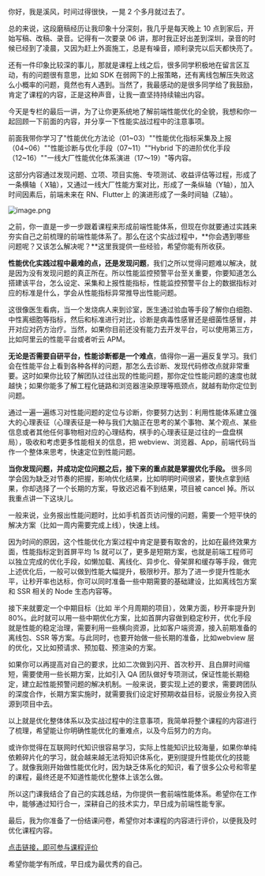 你好，我是溪风，时间过得很快，一晃 2 个多月就过去了。

总的来说，这段磨稿经历让我印象十分深刻，我几乎是每天晚上 10 点到家后，开始写稿、改稿、录音。记得有一次要录 06 讲，那时我正好出差到深圳，录音的时候已经到了凌晨，又因为赶上外面施工，总是有噪音，顺利录完以后天都快亮了。

还有一件印象比较深的事儿，那就是课程上线之后，很多同学积极地在留言区互动，有的问题很有意思，比如 SDK 在弱网下的上报策略，还有离线包解压失败这么小概率的问题，竟然也有人遇到。当然了，我最感动的是很多同学给了我鼓励，肯定了课程的内容，正是这种声音，让我一直坚持持续输出内容。

今天是专栏的最后一讲，为了让你更系统地了解前端性能优化的全貌，我想和你一起回顾一下前面的内容，并分享一下性能实战过程中的注意事项。

前面我带你学习了"性能优化方法论（01\~03）""性能优化指标采集及上报（04\~06）""性能诊断与优化手段（07\~11）""Hybrid 下的进阶优化手段（12\~16）""一线大厂性能优化体系演进（17～19）"等内容。

这部分内容通过发现问题、立项、项目实施、专项测试、收益评估等过程，形成了一条横轴（ X轴），又通过一线大厂性能方案对比，形成了一条纵轴（Y轴），加入时间因素后，前端未来在 RN、Flutter上 的演进形成了一条时间轴（Z轴）。

<Image alt="image.png" src="https://s0.lgstatic.com/i/image6/M00/3B/EE/Cgp9HWCHssKAdlx3AABDN8UOHr4585.png"/>

之前，你一直是一步一步跟着课程来形成前端性能体系，但现在你就要通过实践来夯实自己之前梳理的前端性能体系了。那么在这个实战过程中，\*\*你会遇到哪些问题呢？又该怎么解决呢？\*\*这里我提供一些经验，希望你能有所收获。

**性能优化实践过程中最难的点，还是发现问题**，我们之所以觉得问题难以解决，就是因为没有发现问题的真正所在。所以性能监控预警平台至关重要，你要知道怎么搭建该平台，怎么设定、采集和上报性能指标，性能监控预警平台上的数据指标对应的标准是什么，学会从性能指标异常推导出性能问题。

这很像医生看病，当一个发烧病人来到诊室，医生通过验血等手段了解你白细胞、中性离细胞等指标，然后和标准进行对比，诊断是病毒性感冒还是细菌性感冒，并开对应对药方治疗。当然，如果你目前还没有能力去开发平台，可以使用第三方，比如阿里云的性能平台或者听云 APM。

**无论是否需要自研平台，性能诊断都是一个难点**，值得你一遍一遍反复学习。我们会在性能平台上看到各种各样的问题，那怎么去诊断、发现代码修改点就非常重要。这时如果你比较了解团队过往出现的性能问题，那你定位性能问题的速度也就越快；如果你能多了解工程化链路和浏览器渲染原理等瓶颈点，就越有助你定位到问题。

通过一遍一遍练习对性能问题的定位与诊断，你要努力达到：利用性能体系建立强大的心理表征（心理表征是一种与我们大脑正在思考的某个事物、某个观点、某些信息或者其他任何事物相对应的心理结构，棋手的心理表征是过往的一盘盘棋局），吸收和考虑更多性能相关的信息，把 webview、浏览器、App，前端代码当作一个整体来思考，快速定位到性能问题。

**当你发现问题，并成功定位问题之后，接下来的重点就是掌握优化手段。** 很多同学会因为缺乏对节奏的把握，影响优化结果，比如明明时间很紧，要快点拿到结果，你却选择了一个长期的方案，导致迟迟看不到结果，项目被 cancel 掉。所以我重点讲一下这块儿。

一般来说，业务报出性能问题时，比如手机首页访问慢的问题，需要一个短平快的解决方案（比如一周内需要完成上线），快速上线。

因为时间的原因，这个性能优化方案过程中肯定是要有取舍的，比如在最终效果方面，性能指标定到首屏平均 1s 就可以了，更多是短期方案，也就是前端工程师可以独立完成的优化手段，如懒加载、离线化、异步化、骨架屏和缓存等手段，做完上述优化后，一般可以做到性能大幅提升，极限秒开。那为了进一步提升性能水平，让秒开率也达标，你可以同时准备一些中期需要的基础建设，比如离线包方案和 SSR 相关的 Node 生态内容等。

接下来就要定一个中期目标（比如 半个月周期的项目），效果方面，秒开率提升到 80%。此时就可以用一些中期优化方案，比如首屏内容做到稳定秒开，优化手段就是性能的稳定治理，需要利用一些横向资源，比如客户端资源，接入前期准备的离线包、SSR 等方案。与此同时，也要开始做一些长期的准备，比如webview 层的优化，又比如预请求、预加载、预渲染的方案。

如果你可以再提高对自己的要求，比如二次做到闪开、首次秒开、且白屏时间缩短，需要使用一些长期方案，比如引入 QA 团队做好专项测试，保证性能长期稳定，建立起性能预警问题的解决机制。一般来说，要实现上述的要求，需要跨团队的深度合作，长期方案实施时，就需要我们设定好预期收益目标，说服业务投入资源到项目中去。

以上就是优化整体体系以及实战过程中的注意事项，我简单将整个课程的内容进行了梳理，希望能让你明确性能优化的重难点，以及今后努力的方向。

或许你觉得在互联网时代知识很容易学习，实际上性能知识比较海量，如果你单纯依赖碎片化的学习，就会越来越无法将知识体系化，更别提提升性能优化的技能了。就像我刚开始做性能优化时，因为缺乏体系化的知识，看了很多公众号和零星的课程，最终还是不知道性能优化整体上该怎么做。

所以这门课我结合了自己的实践总结，为你提供一套前端性能体系。希望你在工作中，能够通过知行合一，深耕自己的技术实力，早日成为前端性能专家。

最后，我为你准备了一份结课问卷，希望你对本课程的内容进行评价，以便我及时优化课程内容。

[点击链接，即可参与课程评价](https://wj.qq.com/s2/8373266/bb7e?fileGuid=xxQTRXtVcqtHK6j8)

希望你能学有所成，早日成为最优秀的自己。

